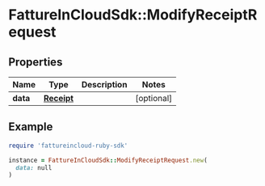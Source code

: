 # FattureInCloudSdk::ModifyReceiptRequest

## Properties

| Name | Type | Description | Notes |
| ---- | ---- | ----------- | ----- |
| **data** | [**Receipt**](Receipt.md) |  | [optional] |

## Example

```ruby
require 'fattureincloud-ruby-sdk'

instance = FattureInCloudSdk::ModifyReceiptRequest.new(
  data: null
)
```

